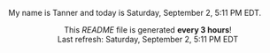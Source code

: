 My name is Tanner and today is Saturday, September 2, 5:11 PM EDT.

<p align="center">This <i>README</i> file is generated <b>every 3 hours</b>!</br>Last refresh: Saturday, September 2, 5:11 PM EDT<br /></p>
